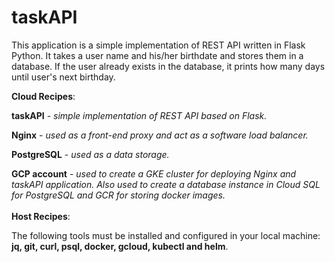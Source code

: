 # taskAPI
This application is a simple implementation of REST API written in Flask Python. It takes a user name and his/her birthdate and stores them in a database. If the user already exists in the database, it prints how many days until user's next birthday.

**Cloud Recipes**:

**taskAPI** - _simple implementation of REST API based on Flask._

**Nginx** - _used as a front-end proxy and act as a software load balancer._

**PostgreSQL** - _used as a data storage._

**GCP account** - _used to create a GKE cluster for deploying Nginx and taskAPI application. Also used to create a database instance in Cloud SQL for PostgreSQL and GCR for storing docker images._
\
\
**Host Recipes**:

The following tools must be installed and configured in your local machine: **jq, git, curl, psql, docker, gcloud, kubectl and helm**.
